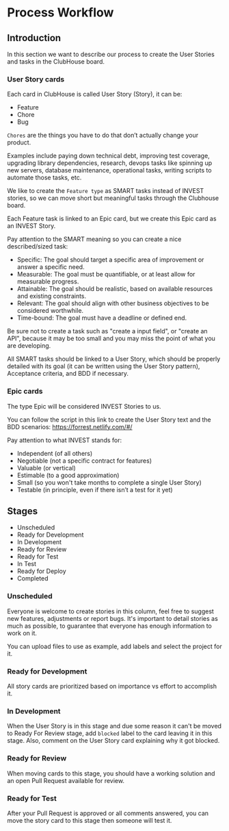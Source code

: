 Process Workflow
================

## Introduction

In this section we want to describe our process to create the User Stories and tasks in the ClubHouse board.

### User Story cards

Each card in ClubHouse is called User Story (Story), it can be:

*   Feature
*   Chore
*   Bug

`Chores` are the things you have to do that don’t actually change your product.

Examples include paying down technical debt, improving test coverage,
upgrading library dependencies, research, devops tasks like spinning up new servers,
database maintenance, operational tasks, writing scripts to automate those tasks, etc.

We like to create the `Feature type` as SMART tasks instead of INVEST stories, so we can move short but meaningful tasks through the Clubhouse board.

Each Feature task is linked to an Epic card, but we create this Epic card as an INVEST Story.

Pay attention to the SMART meaning so you can create a nice described/sized task:

*   Specific: The goal should target a specific area of improvement or answer a specific need.
*   Measurable: The goal must be quantifiable, or at least allow for measurable progress.
*   Attainable: The goal should be realistic, based on available resources and existing constraints.
*   Relevant: The goal should align with other business objectives to be considered worthwhile.
*   Time-bound: The goal must have a deadline or defined end.

Be sure not to create a task such as "create a input field", or "create an API", because it may be too small and you may miss the point of what you are developing.

All SMART tasks should be linked to a User Story, which should be properly detailed with its goal (it can be written using the User Story pattern), Acceptance criteria, and BDD if necessary.

### Epic cards

The type Epic will be considered INVEST Stories to us.

You can follow the script in this link to create the User Story text and the BDD scenarios: https://forrest.netlify.com/#/

Pay attention to what INVEST stands for:

*   Independent (of all others)
*   Negotiable (not a specific contract for features)
*   Valuable (or vertical)
*   Estimable (to a good approximation)
*   Small (so you won't take months to complete a single User Story)
*   Testable (in principle, even if there isn’t a test for it yet)

## Stages

*   Unscheduled
*   Ready for Development
*   In Development
*   Ready for Review
*   Ready for Test
*   In Test
*   Ready for Deploy
*   Completed

### Unscheduled

Everyone is welcome to create stories in this column, feel free to suggest new features,
adjustments or report bugs. It's important to detail stories as much as possible, to
guarantee that everyone has enough information to work on it.

You can upload files to use as example, add labels and select the project for it.

### Ready for Development

All story cards are prioritized based on importance vs effort to accomplish it.

### In Development

When the User Story is in this stage and due some reason it can't be moved to
Ready For Review stage, add `blocked` label to the card leaving it in this stage.
Also, comment on the User Story card explaining why it got blocked.

### Ready for Review

When moving cards to this stage, you should have a working solution and an open Pull
Request available for review.

### Ready for Test

After your Pull Request is approved or all comments answered, you can move
the story card to this stage then someone will test it.
